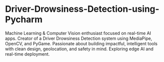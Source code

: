 # Driver-Drowsiness-Detection-using-Pycharm
Machine Learning &amp; Computer Vision enthusiast focused on real-time AI apps. Creator of a Driver Drowsiness Detection system using MediaPipe, OpenCV, and PyGame. Passionate about building impactful, intelligent tools with clean design, geolocation, and safety in mind. Exploring edge AI and real-time deployment.
